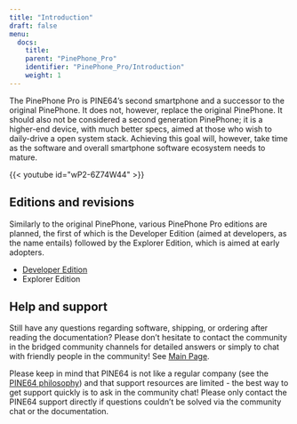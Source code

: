 ```yaml
---
title: "Introduction"
draft: false
menu:
  docs:
    title:
    parent: "PinePhone_Pro"
    identifier: "PinePhone_Pro/Introduction"
    weight: 1
---
```


The PinePhone Pro is PINE64’s second smartphone and a successor to the original PinePhone. It does not, however, replace the original PinePhone. It should also not be considered a second generation PinePhone; it is a higher-end device, with much better specs, aimed at those who wish to daily-drive a open system stack. Achieving this goal will, however, take time as the software and overall smartphone software ecosystem needs to mature.

{{< youtube id="wP2-6Z74W44" >}}

## Editions and revisions

Similarly to the original PinePhone, various PinePhone Pro editions are planned, the first of which is the Developer Edition (aimed at developers, as the name entails) followed by the Explorer Edition, which is aimed at early adopters.

* [Developer Edition](/documentation/PinePhone_Pro/Revisions/Developer_Edition)
* Explorer Edition

## Help and support

Still have any questions regarding software, shipping, or ordering after reading the documentation? Please don’t hesitate to contact the community in the bridged community channels for detailed answers or simply to chat with friendly people in the community! See [Main Page](/documentation).

Please keep in mind that PINE64 is not like a regular company (see the [PINE64 philosophy](https://www.pine64.org/philosophy/)) and that support resources are limited - the best way to get support quickly is to ask in the community chat! Please only contact the PINE64 support directly if questions couldn’t be solved via the community chat or the documentation.

